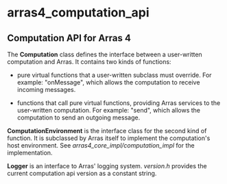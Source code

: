 # arras4_computation_api

## Computation API for Arras 4


The **Computation** class defines the interface between a user-written computation and Arras. It contains two kinds of functions:

- pure virtual functions that a user-written subclass must override. For example: "onMessage", which allows the computation to receive incoming messages.

- functions that call pure virtual functions, providing Arras services to the user-written computation. For example: "send", which allows the computation to send an outgoing message.

**ComputationEnvironment** is the interface class for the second kind of function. It is subclassed by Arras itself to implement the computation's host environment. See *arras4_core_impl/computation_impl* for the implementation.

**Logger** is an interface to Arras' logging system.
*version.h* provides the current computation api version as a constant string.
